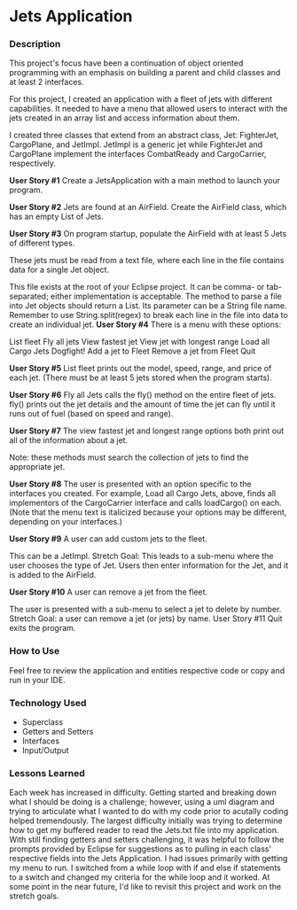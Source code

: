 # Jets Application

### Description
This project's focus have been a continuation of object oriented programming with an emphasis on building a parent and child classes and at least 2 interfaces.

For this project, I created an application with a fleet of jets with different capabilities.  It needed to have a menu that allowed users to interact with the jets created in an array list and access information about them.

I created three classes that extend from an abstract class, Jet: FighterJet, CargoPlane, and JetImpl. JetImpl is a generic jet while FighterJet and CargoPlane implement the interfaces CombatReady and CargoCarrier, respectively.

**User Story #1**
Create a JetsApplication with a main method to launch your program.

**User Story #2**
Jets are found at an AirField. Create the AirField class, which has an empty List of Jets.

**User Story #3**
On program startup, populate the AirField with at least 5 Jets of different types.

These jets must be read from a text file, where each line in the file contains data for a single Jet object.

This file exists at the root of your Eclipse project. It can be comma- or tab-separated; either implementation is acceptable.
The method to parse a file into Jet objects should return a List<Jet>. Its parameter can be a String file name.
Remember to use String.split(regex) to break each line in the file into data to create an individual jet.
**User Story #4**
There is a menu with these options:

List fleet
Fly all jets
View fastest jet
View jet with longest range
Load all Cargo Jets
Dogfight!
Add a jet to Fleet
Remove a jet from Fleet
Quit
  
**User Story #5**
List fleet prints out the model, speed, range, and price of each jet. (There must be at least 5 jets stored when the program starts).

**User Story #6**
Fly all Jets calls the fly() method on the entire fleet of jets. fly() prints out the jet details and the amount of time the jet can fly until it runs out of fuel (based on speed and range).

**User Story #7**
The view fastest jet and longest range options both print out all of the information about a jet.

Note: these methods must search the collection of jets to find the appropriate jet.
  
**User Story #8**
The user is presented with an option specific to the interfaces you created. For example, Load all Cargo Jets, above, finds all implementors of the CargoCarrier interface and calls loadCargo() on each. (Note that the menu text is italicized because your options may be different, depending on your interfaces.)

**User Story #9**
A user can add custom jets to the fleet.

This can be a JetImpl.
Stretch Goal: This leads to a sub-menu where the user chooses the type of Jet.
Users then enter information for the Jet, and it is added to the AirField.

**User Story #10**
A user can remove a jet from the fleet.

The user is presented with a sub-menu to select a jet to delete by number.
Stretch Goal: a user can remove a jet (or jets) by name.
User Story #11
Quit exits the program.


### How to Use

Feel free to review the application and entities respective code or copy and run in your IDE.
  
### Technology Used
* Superclass
* Getters and Setters
* Interfaces
* Input/Output
  
### Lessons Learned
  
Each week has increased in difficulty.  Getting started and breaking down what I should be doing is a challenge; however, using a uml diagram and trying to articulate what I wanted to do with my code prior to acutally coding helped tremendously.  The largest difficulty initially was trying to determine how to get my buffered reader to read the Jets.txt file into my application.  With still finding getters and setters challenging, it was helpful to follow the prompts provided by Eclipse for suggestions as to pulling in each class' respective fields into the Jets Application. I had issues primarily with getting my menu to run. I switched from a while loop with if and else if statements to a switch and changed my criteria for the while loop and it worked.  At some point in the near future, I'd like to revisit this project and work on the stretch goals.
